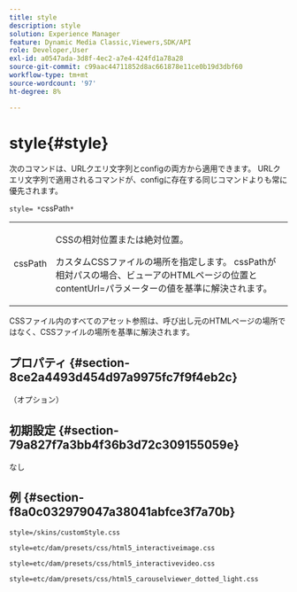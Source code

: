 ```yaml
---
title: style
description: style
solution: Experience Manager
feature: Dynamic Media Classic,Viewers,SDK/API
role: Developer,User
exl-id: a0547ada-3d8f-4ec2-a7e4-424fd1a78a28
source-git-commit: c99aac44711852d8ac661878e11ce0b19d3dbf60
workflow-type: tm+mt
source-wordcount: '97'
ht-degree: 8%

---
```


# style{#style}

次のコマンドは、URLクエリ文字列とconfigの両方から適用できます。 URLクエリ文字列で適用されるコマンドが、configに存在する同じコマンドよりも常に優先されます。

`style= *`cssPath`*`

<table id="table_F800F787CF0342749B934DAEB600C0EB"> 
 <tbody> 
  <tr> 
   <td colname="col1"> <p> <span class="codeph"> <span class="varname"> cssPath</span> </span> </p> </td> 
   <td colname="col2"> <p> CSSの相対位置または絶対位置。 </p> <p>カスタムCSSファイルの場所を指定します。 <span class="codeph"><span class="varname"> cssPath</span></span>が相対パスの場合、ビューアのHTMLページの位置と<span class="codeph"> contentUrl=</span>パラメーターの値を基準に解決されます。 </p> </td> 
  </tr> 
 </tbody> 
</table>

CSSファイル内のすべてのアセット参照は、呼び出し元のHTMLページの場所ではなく、CSSファイルの場所を基準に解決されます。

## プロパティ {#section-8ce2a4493d454d97a9975fc7f9f4eb2c}

（オプション）

## 初期設定 {#section-79a827f7a3bb4f36b3d72c309155059e}

なし

## 例 {#section-f8a0c032979047a38041abfce3f7a70b}

`style=/skins/customStyle.css`

`style=etc/dam/presets/css/html5_interactiveimage.css`

`style=etc/dam/presets/css/html5_interactivevideo.css`

`style=etc/dam/presets/css/html5_carouselviewer_dotted_light.css`
